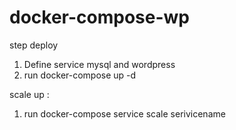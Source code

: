 # docker-compose-wp

step deploy

1. Define service mysql and wordpress
2. run docker-compose up -d


scale up :
1. run docker-compose service scale serivicename